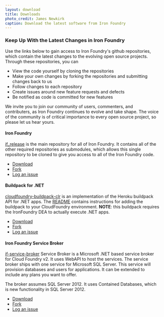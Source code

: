 ```yaml
---
layout: download
title: Downloads
photo_credit: James Newkirk
caption: Download the latest software from Iron Foundry
---
```

### Keep Up With the Latest Changes in Iron Foundry

Use the links below to gain access to Iron Foundry's github
repositories, which contain the latest changes to the evolving open
source projects. Through these repositories, you can

* View the code yourself by cloning the repositories
* Make your own changes by forking the repositories and submitting
changes back to us
* Follow changes to each repository
* Create issues around new feature requests and defects
* Be notified as code is committed for new features

We invite you to join our community of users, commenters, and
contributers, as Iron Foundry continues to evolve and take shape. The voice of the community is of critical importance to every open source project, so please let us hear yours.

#### Iron Foundry
[if_release](https://github.com/ironfoundry/if_release) is the main repository for all of Iron Foundry. It contains all of the other required repositories as submodules, which allows this single repository to be cloned to give you access to all of the Iron Foundry code.

* [Download](https://github.com/IronFoundry/if_release/archive/master.zip)
* [Fork](https://github.com/IronFoundry/if_release/fork)
* [Log an issue](https://github.com/ironfoundry/if_release/issues)

#### Buildpack for .NET

[cloudfoundry-buildpack-clr](https://github.com/cloudfoundry-incubator/cloudfoundry-buildpack-clr) is an implementation of the Heroku buildpack API for .NET apps.  The [README](https://github.com/cloudfoundry-incubator/cloudfoundry-buildpack-clr/blob/master/README.md#installing-the-buildpack) contains instructions for adding the buildpack to your CloudFoundry environment.  **NOTE**: this buildpack requires the IronFoundry DEA to actually execute .NET apps.

* [Download](https://github.com/cloudfoundry-incubator/cloudfoundry-buildpack-clr/archive/v1.zip)
* [Fork](https://github.com/cloudfoundry-incubator/cloudfoundry-buildpack-clr/fork)
* [Log an issue](https://github.com/cloudfoundry-incubator/cloudfoundry-buildpack-clr/issues)

#### Iron Foundry Service Broker
[if-service-broker](https://github.com/IronFoundry/if-service-broker) Service Broker  is a Microsoft .NET based service broker for Cloud Foundry v2. It uses WebAPI to host the services. The service broker ships with one service for Microsoft SQL Server. This service will provision databases and users for applications. It can be extended to include any plans you want to offer.

The broker assumes SQL Server 2012. It uses Contained Databases, which is new functionality in SQL Server 2012.

* [Download](https://github.com/IronFoundry/if-service-broker/archive/master.zip)
* [Fork](https://github.com/IronFoundry/if-service-broker/fork)
* [Log an issue](https://github.com/IronFoundry/if-service-broker/issues)


